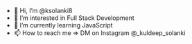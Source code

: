 - 👋 Hi, I’m @ksolanki8
- 👀 I’m interested in Full Stack Development
- 🌱 I’m currently learning JavaScript
- 📫 How to reach me => DM on Instagram @_kuldeep_solanki

<!---
ksolanki8/ksolanki8 is a ✨ special ✨ repository because its `README.md` (this file) appears on your GitHub profile.
You can click the Preview link to take a look at your changes.
--->
